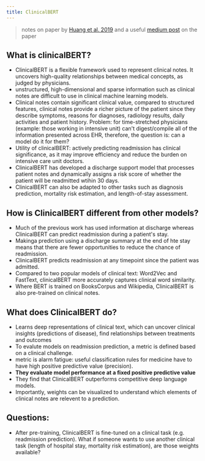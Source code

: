 ```yaml
---
title: ClinicalBERT
---
```


> notes on paper by [Huang et al. 2019](https://arxiv.org/abs/1904.05342) and a useful [medium post](https://medium.com/nwamaka-imasogie/clinicalbert-using-deep-learning-transformer-model-to-predict-hospital-readmission-c82ff0e4bb03#:~:text=ClinicalBERT%20is%20a%20Bidirectional%20Transformer,used%20for%20downstream%20predictive%20tasks.) on the paper

## What is clinicalBERT?
* ClinicalBERT is a flexible framework used to represent clinical notes. It uncovers high-quality relationships between medical concepts, as judged by physicians. 
* unstructured, high-dimensional and sparse information such as clinical notes are difficult to use in clinical machine learning models. 
* Clinical notes contain significant clinical value, compared to structured features, clinical notes provide a richer picture of the patient since they describe symptoms, reasons for diagnoses, radiology results, daily activities and patient history. Problem: for time-stretched physicians (example: those working in intensive unit) can't digest/compile all of the information presented across EHR, therefore, the question is: can a model do it for them? 
* Utility of clinicalBERT: actively predicting readmission has clinical significance, as it may improve efficiency and reduce the burden on intensive care unit doctors. 
* ClinicalBERT has developed a discharge support model that processes patient notes and dynamically assigns a risk score of whether the patient will be readmitted wtihin 30 days. 
* ClinicalBERT can also be adapted to other tasks such as diagnosis prediction, mortality risk estimation, and length-of-stay assessment. 

## How is ClinicalBERT different from other models? 
* Much of the previous work has used information at discharge whereas ClinicalBERT can predict readmission during a patient's stay.
* Makinga  prediction using a discharge summary at the end of hte stay means that there are fewer opportunities to reduce the chance of readmission. 
* ClinicalBERT predicts readmission at any timepoint since the patient was admitted. 
* Compared to two popular models of clinical text: Word2Vec and FastText, clinicalBERT more accurately captures clinical word similarity. 
* Where BERT is trained on BooksCorpus and Wikipedia, ClinicalBERT is also pre-trained on clinical notes.

## What does ClinicalBERT do?
* Learns deep representations of clinical text, which can uncover clinical insights (predictions of disease), find relationships between treatments and outcomes
* To evalute models on readmission prediction, a metric is defined based on a clinical challenge. 
* metric is alarm fatigue: useful classification rules for medicine have to have high positive predictive value (precision).
* **They evaluate model performance at a fixed positive predictive value** 
* They find that ClinicalBERT outperforms competitive deep language models. 
* Importantly, weights can be visualized to understand which elements of clinical notes are relevent to a prediction. 

## Questions:
* After pre-training, ClinicalBERT is fine-tuned on a clinical task (e.g. readmission prediction). What if someone wants to use another clinical task (length of hospital stay, mortality risk estimation), are those weights available? 
